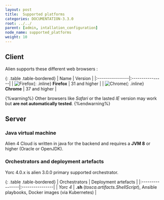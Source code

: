 ```yaml
---
layout: post
title:  Supported platforms
categories: DOCUMENTATION-3.3.0
root: ../../
parent: [admin, intallation_configuration]
node_name: supported_platforms
weight: 10
---
```


## Client

Alien supports these different web browsers :

{: .table .table-bordered}
| Name | Version |
|:----------------|:----------------|
| ![Firefox](../../images/admin_guide/browsers_logo_firefox.png){: .inline} **Firefox** | 31 and higher |
| ![Chrome](../../images/admin_guide/browsers_logo_chrome.png){: .inline} **Chrome** | 37 and higher |

{%warning%}
Other browsers like _Safari_ or the lasted _IE_ version may work but **are not automatically tested**.
{%endwarning%}

## Server

### Java virtual machine

Alien 4 Cloud is written in java for the backend and requires a **JVM 8** or higher (Oracle or OpenJDK).

### Orchestrators and deployment artefacts

Yorc 4.0.x is alien 3.0.0 primary supported orchestrator.

{: .table .table-bordered}
| Orchestrators | Deployment artefacts |
|:----------------|:----------------|
| _Yorc 4_ | **.sh** (_tosca.artifacts.ShellScript_), Ansible playbooks, Docker images (via Kubernetes) |
